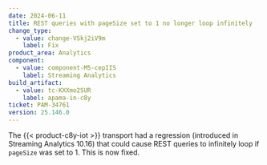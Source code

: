 ```yaml
---
date: 2024-06-11
title: REST queries with pageSize set to 1 no longer loop infinitely
change_type:
  - value: change-VSkj2iV9m
    label: Fix
product_area: Analytics
component:
  - value: component-M5-cepIIS
    label: Streaming Analytics
build_artifact:
  - value: tc-KXXmo2SUR
    label: apama-in-c8y
ticket: PAM-34761
version: 25.146.0
---
```

The {{< product-c8y-iot >}} transport had a regression (introduced in Streaming Analytics 10.16) that could cause REST queries to infinitely loop if `pageSize` was set to 1. This is now fixed.
